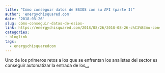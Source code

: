 ```yaml
---
title: "Cómo conseguir datos de ESIOS con su API (parte I)"
author: 'energychisquared.com'
date: '2018-08-26'
slug: cómo-conseguir-datos-de-esios-
link: https://energychisquared.com/2018/08/26/2018-08-26-c%C3%B3mo-conseguir-datos-de-esios-con-su-api.html
categories:
- bloglink
tags:
  - energychisquaredcom
---
```


Uno de los primeros retos a los que se enfrentan los analistas del sector es conseguir automatizar la entrada de los[... <i class="fas fa-external-link-alt"></i>](https://energychisquared.com/2018/08/26/2018-08-26-c%C3%B3mo-conseguir-datos-de-esios-con-su-api.html)

